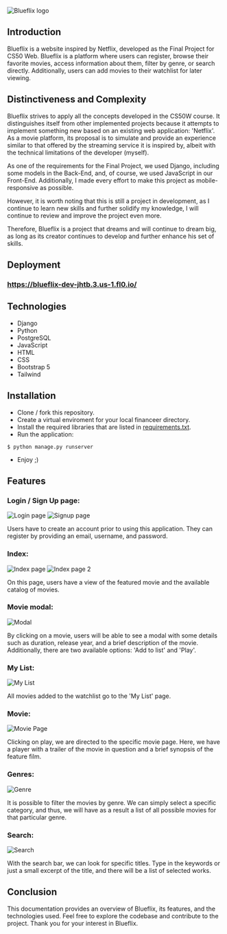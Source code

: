 ![Blueflix logo](./static/images/netflix.png)

## Introduction

Blueflix is a website inspired by Netflix, developed as the Final Project for CS50 Web. Blueflix is a platform where users can register, browse their favorite movies, access information about them, filter by genre, or search directly. Additionally, users can add movies to their watchlist for later viewing.

## Distinctiveness and Complexity

Blueflix strives to apply all the concepts developed in the CS50W course. It distinguishes itself from other implemented projects because it attempts to implement something new based on an existing web application: 'Netflix'. As a movie platform, its proposal is to simulate and provide an experience similar to that offered by the streaming service it is inspired by, albeit with the technical limitations of the developer (myself).

As one of the requirements for the Final Project, we used Django, including some models in the Back-End, and, of course, we used JavaScript in our Front-End. Additionally, I made every effort to make this project as mobile-responsive as possible.

However, it is worth noting that this is still a project in development, as I continue to learn new skills and further solidify my knowledge, I will continue to review and improve the project even more.

Therefore, Blueflix is a project that dreams and will continue to dream big, as long as its creator continues to develop and further enhance his set of skills.

## Deployment

### https://blueflix-dev-jhtb.3.us-1.fl0.io/

## Technologies

- Django
- Python
- PostgreSQL
- JavaScript
- HTML
- CSS
- Bootstrap 5
- Tailwind

## Installation

- Clone / fork this repository.
- Create a virtual enviroment for your local financeer directory.
- Install the required libraries that are listed in [requirements.txt](requirements.txt).
- Run the application:

```
$ python manage.py runserver
```
- Enjoy ;)

## Features

### Login / Sign Up page:

![Login page](./static/images/pages/login.png)
![Signup page](./static/images/pages/signup.png)

Users have to create an account prior to using this application. They can register by providing an email, username, and password.

### Index:

![Index page](./static/images/pages/index.png)
![Index page 2](./static/images/pages/index1.png)

On this page, users have a view of the featured movie and the available catalog of movies.

### Movie modal:

![Modal](./static/images/pages/moviemodal.png)


By clicking on a movie, users will be able to see a modal with some details such as duration, release year, and a brief description of the movie. Additionally, there are two available options: 'Add to list' and 'Play'.

### My List:

![My List](./static/images/pages/mylist.png)

All movies added to the watchlist go to the 'My List' page.

### Movie:

![Movie Page](./static/images/pages/movie.png)

Clicking on play, we are directed to the specific movie page. Here, we have a player with a trailer of the movie in question and a brief synopsis of the feature film.

### Genres:

![Genre](./static/images/pages/genre.png)

It is possible to filter the movies by genre. We can simply select a specific category, and thus, we will have as a result a list of all possible movies for that particular genre.

### Search:

![Search](./static/images/pages/search.png)

With the search bar, we can look for specific titles. Type in the keywords or just a small excerpt of the title, and there will be a list of selected works.

## Conclusion

This documentation provides an overview of Blueflix, its features, and the technologies used. Feel free to explore the codebase and contribute to the project. Thank you for your interest in Blueflix.
